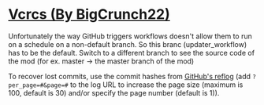 # [Vcrcs (By BigCrunch22)](https://github.com/BigCrunch22/Vcrcs)

Unfortunately the way GitHub triggers workflows doesn't allow them to run on a schedule on a non-default branch. So this branc (updater_workflow) has to be the default. Switch to a different branch to see the source code of the mod (for ex. master -> the master branch of the mod)

To recover lost commits, use the commit hashes from [GitHub's reflog](https://api.github.com/repos/KtaneModules/Vcrcs-BigCrunch22/events) (add `?per_page=#&page=#` to the log URL to increase the page size (maximum is 100, default is 30) and/or specify the page number (default is 1)).
